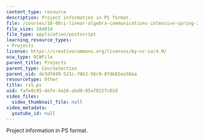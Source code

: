 ```yaml
---
content_type: resource
description: Project information in PS format.
file: /courses/18-06ci-linear-algebra-communications-intensive-spring-2004/fafe8c85defe4a26abd905a70227c02d_rs5.ps
file_size: 184014
file_type: application/postscript
learning_resource_types:
- Projects
license: https://creativecommons.org/licenses/by-nc-sa/4.0/
ocw_type: OCWFile
parent_title: Projects
parent_type: CourseSection
parent_uid: de3df049-521c-7063-56c9-8fdb65ea58aa
resourcetype: Other
title: rs5.ps
uid: fafe8c85-defe-4a26-abd9-05a70227c02d
video_files:
  video_thumbnail_file: null
video_metadata:
  youtube_id: null
---
```

Project information in PS format.